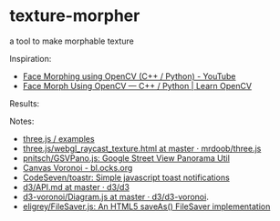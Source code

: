 # texture-morpher
a tool to make morphable texture

Inspiration:

-   [Face Morphing using OpenCV (C++ / Python) - YouTube](https://www.youtube.com/watch?v=pqpS6BN0_7k)
-   [Face Morph Using OpenCV — C++ / Python | Learn OpenCV](http://www.learnopencv.com/face-morph-using-opencv-cpp-python/)

Results:

Notes:

-   [three.js / examples](https://threejs.org/examples/?q=texture#webgl_raycast_texture)
-   [three.js/webgl_raycast_texture.html at master · mrdoob/three.js](https://github.com/mrdoob/three.js/blob/master/examples/webgl_raycast_texture.html)
-   [pnitsch/GSVPano.js: Google Street View Panorama Util](https://github.com/pnitsch/GSVPano.js)
-   [Canvas Voronoi - bl.ocks.org](https://bl.ocks.org/mbostock/6675193)
-   [CodeSeven/toastr: Simple javascript toast notifications](https://github.com/CodeSeven/toastr)
-   [d3/API.md at master · d3/d3](https://github.com/d3/d3/blob/master/API.md#voronoi-diagrams-d3-voronoi)
-   [d3-voronoi/Diagram.js at master · d3/d3-voronoi](https://github.com/d3/d3-voronoi/blob/master/src/Diagram.js#L82).
-   [eligrey/FileSaver.js: An HTML5 saveAs() FileSaver implementation](https://github.com/eligrey/FileSaver.js)
